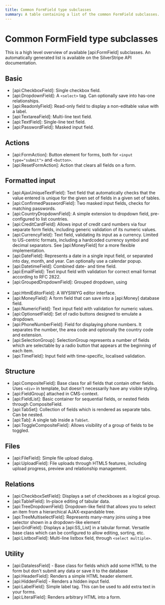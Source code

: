 ```yaml
---
title: Common FormField type subclasses
summary: A table containing a list of the common FormField subclasses.
---
```

# Common FormField type subclasses

This is a high level overview of available [api:FormField] subclasses. An automatically generated list is available 
on the SilverStripe API documentation.

## Basic

 * [api:CheckboxField]: Single checkbox field.
 * [api:DropdownField]: A `<select>` tag. Can optionally save into has-one relationships.
 * [api:ReadonlyField]: Read-only field to display a non-editable value with a label.
 * [api:TextareaField]: Multi-line text field.
 * [api:TextField]: Single-line text field.
 * [api:PasswordField]: Masked input field.

## Actions

 * [api:FormAction]: Button element for forms, both for `<input type="submit">` and `<button>`.
 * [api:ResetFormAction]: Action that clears all fields on a form.

## Formatted input

 * [api:AjaxUniqueTextField]: Text field that automatically checks that the value entered is unique for the given set of fields in a given set of tables.
 * [api:ConfirmedPasswordField]: Two masked input fields, checks for matching passwords.
 * [api:CountryDropdownField]: A simple extension to dropdown field, pre-configured to list countries.
 * [api:CreditCardField]: Allows input of credit card numbers via four separate form fields, including generic validation of its numeric values.
 * [api:CurrencyField]: Text field, validating its input as a currency. Limited to US-centric formats, including a hardcoded currency symbol and decimal separators. 
 See [api:MoneyField] for a more flexible implementation.
 * [api:DateField]: Represents a date in a single input field, or separated into day, month, and year. Can optionally use a calendar popup.
 * [api:DatetimeField]: Combined date- and time field.
 * [api:EmailField]: Text input field with validation for correct email format according to RFC 2822.
 * [api:GroupedDropdownField]: Grouped dropdown, using <optgroup> tags.
 * [api:HtmlEditorField]: A WYSIWYG editor interface.
 * [api:MoneyField]: A form field that can save into a [api:Money] database field.
 * [api:NumericField]: Text input field with validation for numeric values.
 * [api:OptionsetField]: Set of radio buttons designed to emulate a dropdown.
 * [api:PhoneNumberField]: Field for displaying phone numbers. It separates the number, the area code and optionally the country code and extension.
 * [api:SelectionGroup]: SelectionGroup represents a number of fields which are selectable by a radio button that appears at the beginning of each item.
 * [api:TimeField]: Input field with time-specific, localised validation.

## Structure

 * [api:CompositeField]: Base class for all fields that contain other fields. Uses `<div>` in template, but
doesn't necessarily have any visible styling.
 * [api:FieldGroup] attached in CMS-context.
 * [api:FieldList]: Basic container for sequential fields, or nested fields through CompositeField.
 * [api:TabSet]: Collection of fields which is rendered as separate tabs. Can be nested.
 * [api:Tab]: A single tab inside a `TabSet`.
 * [api:ToggleCompositeField]: Allows visibility of a group of fields to be toggled.

## Files

 * [api:FileField]: Simple file upload dialog.
 * [api:UploadField]: File uploads through HTML5 features, including upload progress, preview and relationship management.

## Relations

 * [api:CheckboxSetField]: Displays a set of checkboxes as a logical group.
 * [api:TableField]: In-place editing of tabular data.
 * [api:TreeDropdownField]: Dropdown-like field that allows you to select an item from a hierarchical AJAX-expandable tree.
 * [api:TreeMultiselectField]: Represents many-many joins using a tree selector shown in a dropdown-like element
 * [api:GridField]: Displays a [api:SS_List] in a tabular format. Versatile base class which can be configured to allow editing, sorting, etc.
 * [api:ListboxField]: Multi-line listbox field, through `<select multiple>`.


## Utility

 * [api:DatalessField] - Base class for fields which add some HTML to the form but don't submit any data or
save it to the database
 * [api:HeaderField]: Renders a simple HTML header element.
 * [api:HiddenField] - Renders a hidden input field.
 * [api:LabelField]: Simple label tag. This can be used to add extra text in your forms.
 * [api:LiteralField]: Renders arbitrary HTML into a form.
